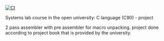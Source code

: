 [![CI](https://github.com/RomanR-dev/C_Lab_Proj/actions/workflows/CI.yml/badge.svg)](https://github.com/RomanR-dev/C_Lab_Proj/actions/workflows/CI.yml)

Systems lab course in the open university:
    C language (C90) - project

2 pass assembler with pre assembler for macro unpacking.
project done according to project book that is
provided by the university.
